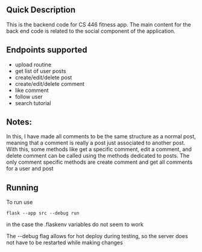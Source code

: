 ## Quick Description ##
This is the backend code for CS 446 fitness app.
The main content for the back end code is related to the social component of the application. 

## Endpoints supported ##
- upload routine
- get list of user posts
- create/edit/delete post
- create/edit/delete comment
- like comment
- follow user
- search tutorial

## Notes:
In this, I have made all comments to be the same structure as a normal post, meaning that a comment is really a post just associated to another post. With this, some methods like get a specific comment, edit a comment, and delete comment can be called using the methods dedicated to posts. The only comment specific methods are create comment and get all comments for a user and post

## Running
To run use 
```
flask --app src --debug run
```
in the case the .flaskenv variables do not seem to work

The --debug flag allows for hot deploy during testing, so the server does not have to be restarted while making changes